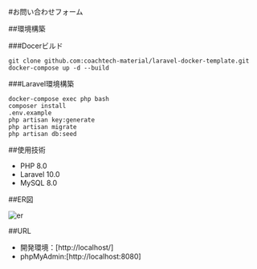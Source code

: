 #お問い合わせフォーム  

##環境構築  

###Docerビルド  
```  
git clone github.com:coachtech-material/laravel-docker-template.git
docker-compose up -d --build  
``` 

###Laravel環境構築    
```  
docker-compose exec php bash  
composer install  
.env.example  
php artisan key:generate  
php artisan migrate  
php artisan db:seed  
```  

##使用技術  

* PHP 8.0  
* Laravel 10.0  
* MySQL 8.0  

##ER図

![er](https://github.com/user-attachments/assets/d3cb7b61-c2f4-4aa7-a20a-70b431ad3a4e)

##URL  

* 開発環境：[http://localhost/]  
* phpMyAdmin:[http://localhost:8080]

